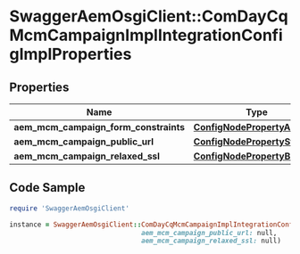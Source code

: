 # SwaggerAemOsgiClient::ComDayCqMcmCampaignImplIntegrationConfigImplProperties

## Properties

Name | Type | Description | Notes
------------ | ------------- | ------------- | -------------
**aem_mcm_campaign_form_constraints** | [**ConfigNodePropertyArray**](ConfigNodePropertyArray.md) |  | [optional] 
**aem_mcm_campaign_public_url** | [**ConfigNodePropertyString**](ConfigNodePropertyString.md) |  | [optional] 
**aem_mcm_campaign_relaxed_ssl** | [**ConfigNodePropertyBoolean**](ConfigNodePropertyBoolean.md) |  | [optional] 

## Code Sample

```ruby
require 'SwaggerAemOsgiClient'

instance = SwaggerAemOsgiClient::ComDayCqMcmCampaignImplIntegrationConfigImplProperties.new(aem_mcm_campaign_form_constraints: null,
                                 aem_mcm_campaign_public_url: null,
                                 aem_mcm_campaign_relaxed_ssl: null)
```


